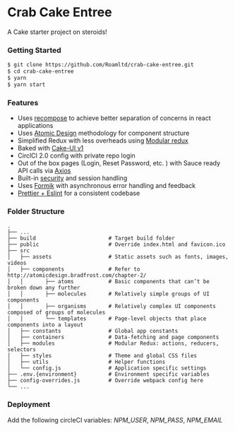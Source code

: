# Crab Cake Entree

A Cake starter project on steroids!

### Getting Started

```sh
$ git clone https://github.com/Roamltd/crab-cake-entree.git
$ cd crab-cake-entree
$ yarn
$ yarn start
```

### Features

-   Uses [recompose](https://medium.com/@cdelaorden/using-recompose-to-achieve-better-separation-of-concerns-in-react-applications-cf7d30721f59) to achieve better separation of concerns in react applications
-   Uses [Atomic Design](http://atomicdesign.bradfrost.com/) methodology for component structure
-   Simplified Redux with less overheads using [Modular redux](https://github.com/erikras/ducks-modular-redux)
-   Baked with [Cake-UI v1](https://cakeui.roamcore.com/)
-   CirclCI 2.0 config with private repo login
-   Out of the box pages (Login, Reset Password, etc. ) with Sauce ready API calls via [Axios](https://www.npmjs.com/package/axios)
-   Built-in [security](https://stackoverflow.com/questions/244882/what-is-the-best-way-to-implement-remember-me-for-a-website) and session handling
-   Uses [Formik](https://medium.com/@ilonacodes/why-formik-with-react-e640c1934d6) with asynchronous error handling and feedback
-   [Prettier + Eslint](https://blog.gojekengineering.com/eslint-prettier-for-a-consistent-react-codebase-eaa673debb1d) for a consistent codebase

### Folder Structure

    .
    ├── ...
    ├── build                       # Target build folder
    ├── public                      # Override index.html and favicon.ico
    ├── src
    │   ├── assets                  # Static assets such as fonts, images, videos
    │   ├── components              # Refer to http://atomicdesign.bradfrost.com/chapter-2/
    │   │       ├── atoms           # Basic components that can’t be broken down any further
    │   │       ├── molecules       # Relatively simple groups of UI components
    │   │       ├── organisms       # Relatively complex UI components composed of groups of molecules
    │   │       └── templates       # Page-level objects that place components into a layout
    │   ├── constants               # Global app constants
    │   ├── containers              # Data-fetching and page components
    │   ├── modules                 # Modular Redux: actions, reducers, selectors
    │   ├── styles                  # Theme and global CSS files
    │   ├── utils                   # Helper functions
    │   └── config.js               # Application specific settings
    ├── .env.{environment}          # Environment specific variables
    ├── config-overrides.js         # Override webpack config here
    └── ...

### Deployment

Add the following circleCI variables:
_NPM_USER_, _NPM_PASS_, _NPM_EMAIL_
